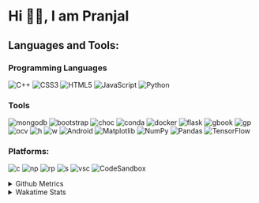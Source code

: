 <h1>Hi 👋🏻, I am Pranjal </h1>
<div>
   <h2>Languages and Tools:</h2>
   <h3>Programming Languages</h3>
   
   ![C++](https://img.shields.io/badge/C%2B%2B-00599C?style=for-the-badge&amp;logo=c%2B%2B&amp;logoColor=white)
   ![CSS3](https://img.shields.io/badge/CSS3-1572B6?style=for-the-badge&amp;logo=css3&amp;logoColor=white)
   ![HTML5](https://img.shields.io/badge/HTML5-E34F26?style=for-the-badge&amp;logo=html5&amp;logoColor=white)
   ![JavaScript](https://img.shields.io/badge/JavaScript-323330?style=for-the-badge&amp;logo=javascript&amp;logoColor=F7DF1E)
   ![Python](https://img.shields.io/badge/Python-FFD43B?style=for-the-badge&amp;logo=python&amp;logoColor=blue)
   <h3>Tools</h3>
   
   ![mongodb](https://img.shields.io/badge/MongoDB-4EA94B?style=for-the-badge&logo=mongodb&logoColor=white)
   ![bootstrap](https://img.shields.io/badge/Bootstrap-563D7C?style=for-the-badge&logo=bootstrap&logoColor=white)
   ![choc](https://img.shields.io/badge/Chocolatey-80B5E3?style=for-the-badge&logo=chocolatey&logoColor=fff)
   ![conda](https://img.shields.io/badge/conda-342B029.svg?&style=for-the-badge&logo=anaconda&logoColor=white)
   ![docker](https://img.shields.io/badge/Docker-2CA5E0?style=for-the-badge&logo=docker&logoColor=white)
   ![flask](https://img.shields.io/badge/Flask-000000?style=for-the-badge&logo=flask&logoColor=white)
   ![gbook](https://img.shields.io/badge/GitBook-7B36ED?style=for-the-badge&logo=gitbook&logoColor=white)
   ![gp](https://img.shields.io/badge/GitHub%20Pages-222222?style=for-the-badge&logo=GitHub%20Pages&logoColor=white)
   ![ocv](https://img.shields.io/badge/OpenCV-27338e?style=for-the-badge&logo=OpenCV&logoColor=white)
   ![h](https://img.shields.io/badge/HackTheBox-111927?style=for-the-badge&logo=Hack%20The%20Box&logoColor=9FEF00)
   ![w](https://img.shields.io/badge/Windows-0078D6?style=for-the-badge&logo=windows&logoColor=white)
   ![Android](https://img.shields.io/badge/Android-3DDC84?style=for-the-badge&logo=android&logoColor=white)
   ![Matplotlib](https://img.shields.io/badge/Matplotlib-%23ffffff.svg?style=for-the-badge&logo=Matplotlib&logoColor=black)
   ![NumPy](https://img.shields.io/badge/numpy-%23013243.svg?style=for-the-badge&logo=numpy&logoColor=white)
   ![Pandas](https://img.shields.io/badge/pandas-%23150458.svg?style=for-the-badge&logo=pandas&logoColor=white)
   ![TensorFlow](https://img.shields.io/badge/TensorFlow-%23FF6F00.svg?style=for-the-badge&logo=TensorFlow&logoColor=white)
   
   <h3>Platforms:</h3>
   
   ![c](https://img.shields.io/badge/Colab-F9AB00?style=for-the-badge&logo=googlecolab&color=525252)
   ![np](https://img.shields.io/badge/Notepad++-90E59A.svg?style=for-the-badge&logo=notepad%2B%2B&logoColor=black)
   ![rp](https://img.shields.io/badge/replit-667881?style=for-the-badge&logo=replit&logoColor=white)
   ![s](https://img.shields.io/badge/Spyder%20Ide-FF0000?style=for-the-badge&logo=spyder%20ide&logoColor=white)
   ![vsc](https://img.shields.io/badge/VSCode-0078D4?style=for-the-badge&logo=visual%20studio%20code&logoColor=white)
   ![CodeSandbox](https://img.shields.io/badge/Codesandbox-040404?style=for-the-badge&logo=codesandbox&logoColor=DBDBDB)
   <details>
      <summary>Github Metrics</summary>
      <div>
         <img src="/github-metrics.svg" alt="Metrics" width="400">
      </div>
   </details>
   
   <details>
      <summary>Wakatime Stats</summary>
      
      <!--START_SECTION:waka-->
![Code Time](http://img.shields.io/badge/Code%20Time-998%20hrs-blue)

![Profile Views](http://img.shields.io/badge/Profile%20Views-2-blue)

![Lines of code](https://img.shields.io/badge/From%20Hello%20World%20I%27ve%20Written-6.2%20million%20lines%20of%20code-blue)

**🐱 My GitHub Data** 

> 📦 2.2 MB Used in GitHub's Storage 
 > 
> 🚫 Not Opted to Hire
 > 
> 📜 17 Public Repositories 
 > 
> 🔑 4 Private Repositories 
 > 
**I'm an Early 🐤** 

```text
🌞 Morning                385 commits         ████░░░░░░░░░░░░░░░░░░░░░   14.31 % 
🌆 Daytime                1332 commits        ████████████░░░░░░░░░░░░░   49.50 % 
🌃 Evening                974 commits         █████████░░░░░░░░░░░░░░░░   36.19 % 
🌙 Night                  0 commits           ░░░░░░░░░░░░░░░░░░░░░░░░░   00.00 % 
```
📅 **I'm Most Productive on Tuesday** 

```text
Monday                   368 commits         ███░░░░░░░░░░░░░░░░░░░░░░   13.68 % 
Tuesday                  580 commits         █████░░░░░░░░░░░░░░░░░░░░   21.55 % 
Wednesday                410 commits         ████░░░░░░░░░░░░░░░░░░░░░   15.24 % 
Thursday                 401 commits         ████░░░░░░░░░░░░░░░░░░░░░   14.90 % 
Friday                   345 commits         ███░░░░░░░░░░░░░░░░░░░░░░   12.82 % 
Saturday                 368 commits         ███░░░░░░░░░░░░░░░░░░░░░░   13.68 % 
Sunday                   219 commits         ██░░░░░░░░░░░░░░░░░░░░░░░   08.14 % 
```


📊 **This Week I Spent My Time On** 

```text
🕑︎ Time Zone: Asia/Kolkata

💬 Programming Languages: 
Other                    13 hrs 11 mins      █████████████████████████   99.60 % 
Image (svg)              3 mins              ░░░░░░░░░░░░░░░░░░░░░░░░░   00.40 % 

🔥 Editors: 
Chrome                   9 hrs 51 mins       ███████████████████░░░░░░   74.45 % 
MicrosoftWord            1 hr 42 mins        ███░░░░░░░░░░░░░░░░░░░░░░   12.91 % 
AdobeAcrobat             1 hr 27 mins        ███░░░░░░░░░░░░░░░░░░░░░░   11.02 % 
Spotify                  12 mins             ░░░░░░░░░░░░░░░░░░░░░░░░░   01.62 % 

💻 Operating System: 
Windows                  13 hrs 14 mins      █████████████████████████   100.00 % 
```

**I Mostly Code in Python** 

```text
Python                   10 repos            ███████████░░░░░░░░░░░░░░   45.45 % 
CSS                      6 repos             ███████░░░░░░░░░░░░░░░░░░   27.27 % 
JavaScript               3 repos             ███░░░░░░░░░░░░░░░░░░░░░░   13.64 % 
HTML                     2 repos             ██░░░░░░░░░░░░░░░░░░░░░░░   09.09 % 
C#                       1 repo              █░░░░░░░░░░░░░░░░░░░░░░░░   04.55 % 
```



**Timeline**

![Lines of Code chart](https://raw.githubusercontent.com/infinotiver/infinotiver/main/assets/bar_graph.png)


 Last Updated on 22/01/2025 18:48:00 UTC
<!--END_SECTION:waka-->
   </details>
   
</div>
